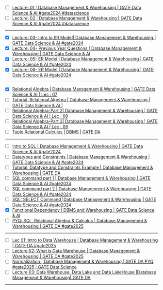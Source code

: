 * [ ] [Lecture: 01 | Database Management &amp; Warehousing  | GATE Data Science &amp; AI #gate2024 #datascience](https://youtube.com/watch?v=oWclBmtO7V4)
* [ ] [Lecture: 02 | Database Management &amp; Warehousing | GATE Data Science &amp; AI #gate2024 #datascience](https://youtube.com/watch?v=gTvT3y0TEt0)

---

* [X] [Lecture: 03- Intro to ER Model| Database Management &amp; Warehousing | GATE Data Science &amp; AI #gate2024](https://youtube.com/watch?v=1NjMQjVG7cE)
* [X] [Lecture: 04- Previous Year Questions | Database Management &amp; Warehousing | GATE Data Science &amp; AI](https://youtube.com/watch?v=HyuMmZydE-I)
* [X] [Lecture: 05- ER Model | Database Management &amp; Warehousing | GATE Data Science &amp; AI #gate2024](https://youtube.com/watch?v=00fL11lPNVw)
* [X] [Lecture: 06- ER Model | Database Management &amp; Warehousing | GATE Data Science &amp; AI #gate2024](https://youtube.com/watch?v=8we5O1BPqnQ)

---

* [X] [Relational Algebra | Database Management &amp; Warehousing | GATE Data Science &amp; AI | Lec : 07](https://youtube.com/watch?v=8jlw-8RmEX4)
* [ ] [Tutorial: Relational Algebra | Database Management &amp; Warehousing | GATE Data Science &amp; AI |](https://youtube.com/watch?v=iNewGxan0P8)
* [ ] [Relational Algebra-Part 2| Database Management &amp; Warehousing | GATE Data Science &amp; AI | Lec : 08](https://youtube.com/watch?v=5jpws_4QpdA)
* [ ] [Relational Algebra-Part 3| Database Management &amp; Warehousing | GATE Data Science &amp; AI | Lec : 09](https://youtube.com/watch?v=nWN22TL3kVA)
* [ ] [Tuple Relational Calculus | DBMS | GATE DA](https://youtube.com/watch?v=-CBKgX3pIso)

---

* [ ] [Intro to SQL | Database Management &amp; Warehousing | GATE Data Science &amp; AI #gate2024](https://youtube.com/watch?v=NbdS2pPXkLE)
* [ ] [Datatypes and Constraints |  Database Management &amp; Warehousing | GATE Data Science &amp; AI #gate2024](https://youtube.com/watch?v=gQAhZaTVaRY)
* [ ] [Tutorial: Datatype and Constraints Example | Database Management &amp; Warehousing | GATE DA](https://youtube.com/watch?v=L3mEOv4867Q)
* [ ] [SQL command part 1 | Database Management &amp; Warehousing | GATE Data Science &amp; AI #gate2024](https://youtube.com/watch?v=pxbMbFW5zlE)
* [ ] [SQL command part 2 | Database Management &amp; Warehousing | GATE Data Science &amp; AI #gate2024](https://youtube.com/watch?v=2wS5z8kiNAY)
* [ ] [SQL: SELECT Command |Database Management &amp; Warehousing | GATE Data Science &amp; AI #gate2024](https://youtube.com/watch?v=OK8mu-Xaav4)
* [X] [Functional Dependency | DBMS and Warehousing |  GATE Data Science &amp; AI](https://youtube.com/watch?v=IQdSJjIY4j8)
* [ ] [PYQ:  SQL, Relational Algebra &amp; Calculus | Database Management &amp; Warehousing  | GATE DA  #gate2025](https://youtube.com/watch?v=tPb2KhnTfkM)

---

* [ ] [Lec 01: Intro to Data Warehouse | Database Management &amp; Warehousing  | GATE DA  #gate2025](https://youtube.com/watch?v=4zcA3-3I6Ok)
* [ ] [Lecture 02:  What is Data Warehouse | Database Management &amp; Warehousing  | GATE DA  #gate2025](https://youtube.com/watch?v=GHAtE0LGgpQ)
* [ ] [Normalization | Database Management &amp; Warehousing  | GATE DA PYQ #gate2025 | GATE Data Science](https://youtube.com/watch?v=g_1zFajnFU0)
* [ ] [Lecture 03: Data Warehouse, Data Lake and Data LakeHouse |Database Management &amp; Warehousing| GATE DA](https://youtube.com/watch?v=fKcrlarx5Xc)

---
